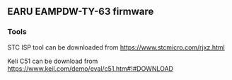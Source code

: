 ## EARU EAMPDW-TY-63 firmware ##

### Tools ###

STC ISP tool can be downloaded from https://www.stcmicro.com/rjxz.html

Keli C51 can be download from https://www.keil.com/demo/eval/c51.htm#!#DOWNLOAD
